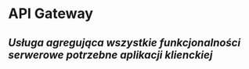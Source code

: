 # API Gateway

## *Usługa agregująca wszystkie funkcjonalności serwerowe potrzebne aplikacji klienckiej*

